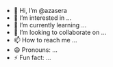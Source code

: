 - 👋 Hi, I’m @azasera
- 👀 I’m interested in ...
- 🌱 I’m currently learning ...
- 💞️ I’m looking to collaborate on ...
- 📫 How to reach me ...
- 😄 Pronouns: ...
- ⚡ Fun fact: ...

<!---
azasera/azasera is a ✨ special ✨ repository because its `README.md` (this file) appears on your GitHub profile.
You can click the Preview link to take a look at your changes.
--->
